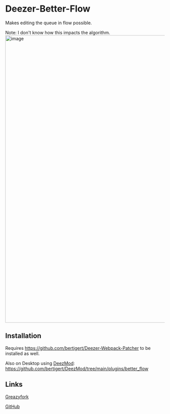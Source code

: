 # Deezer-Better-Flow
Makes editing the queue in flow possible.

Note: I don't know how this impacts the algorithm.
<img width="1885" height="911" alt="image" src="https://github.com/user-attachments/assets/36f9527f-6360-4d3c-adc2-d85538687fed" />

## Installation
Requires https://github.com/bertigert/Deezer-Webpack-Patcher to be installed as well.


Also on Desktop using [DeezMod](https://github.com/bertigert/DeezMod): https://github.com/bertigert/DeezMod/tree/main/plugins/better_flow

## Links
[Greazyfork](https://greasyfork.org/en/scripts/547519-better-flow)

[GitHub](https://github.com/bertigert/Deezer-Better-Flow)
